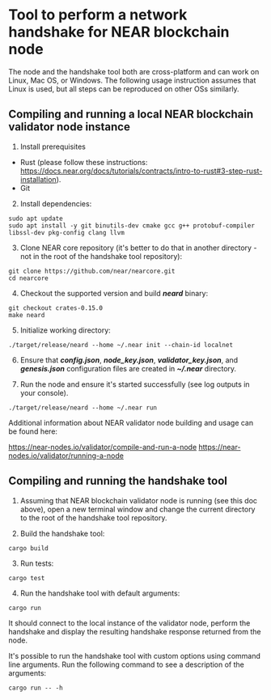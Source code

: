 # Tool to perform a network handshake for NEAR blockchain node

The node and the handshake tool both are cross-platform and can work on Linux, Mac OS, or Windows.
The following usage instruction assumes that Linux is used, but all steps can be reproduced on other OSs
similarly.

## Compiling and running a local NEAR blockchain validator node instance

1. Install prerequisites

- Rust (please follow these instructions: https://docs.near.org/docs/tutorials/contracts/intro-to-rust#3-step-rust-installation).
- Git

2. Install dependencies:

```
sudo apt update
sudo apt install -y git binutils-dev cmake gcc g++ protobuf-compiler libssl-dev pkg-config clang llvm
```

3. Clone NEAR core repository (it's better to do that in another directory - not in the root of the handshake tool repository):

```
git clone https://github.com/near/nearcore.git
cd nearcore
```

4. Checkout the supported version and build ***neard*** binary:

```
git checkout crates-0.15.0
make neard
```

5. Initialize working directory:

```
./target/release/neard --home ~/.near init --chain-id localnet
```

6. Ensure that ***config.json***, ***node_key.json***, ***validator_key.json***, and ***genesis.json*** configuration files are created in ***~/.near*** directory.

7. Run the node and ensure it's started successfully (see log outputs in your console).

```
./target/release/neard --home ~/.near run
```

Additional information about NEAR validator node building and usage can be found here:

https://near-nodes.io/validator/compile-and-run-a-node
https://near-nodes.io/validator/running-a-node

## Compiling and running the handshake tool

1. Assuming that NEAR blockchain validator node is running (see this doc above), open a new terminal
window and change the current directory to the root of the handshake tool repository.

2. Build the handshake tool:

```
cargo build
```

3. Run tests:

```
cargo test
```

4. Run the handshake tool with default arguments:

```
cargo run
```

It should connect to the local instance of the validator node, perform the handshake and display the resulting
handshake response returned from the node.

It's possible to run the handshake tool with custom options using command line arguments. Run the following command to see a description of the arguments:

```
cargo run -- -h
```

